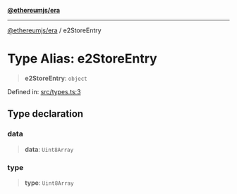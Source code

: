 [**@ethereumjs/era**](../README.md)

***

[@ethereumjs/era](../README.md) / e2StoreEntry

# Type Alias: e2StoreEntry

> **e2StoreEntry**: `object`

Defined in: [src/types.ts:3](https://github.com/Dargon789/ethereumjs-monorepo/blob/master/packages/era/src/types.ts#L3)

## Type declaration

### data

> **data**: `Uint8Array`

### type

> **type**: `Uint8Array`
